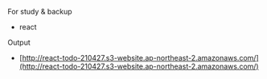 For study & backup
* react

Output
* [http://react-todo-210427.s3-website.ap-northeast-2.amazonaws.com/](http://react-todo-210427.s3-website.ap-northeast-2.amazonaws.com/)
